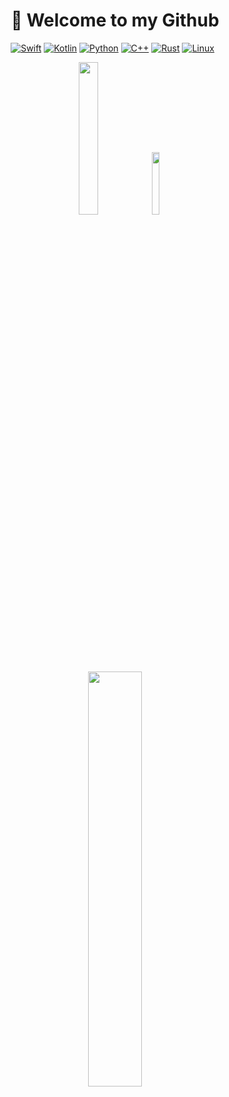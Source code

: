 <div align = center>

# 👋 Welcome to my Github
[![Swift](https://img.shields.io/badge/Swift-F05138?logo=swift&logoColor=white)](https://developer.apple.com/swift/)
[![Kotlin](https://img.shields.io/badge/Kotlin-7F52FF?logo=kotlin&logoColor=white)](https://kotlinlang.org)
[![Python](https://img.shields.io/badge/Python-3776AB?logo=python&logoColor=white)](https://python.org/)
[![C++](https://img.shields.io/badge/C++-00599C?logo=c%2B%2B&logoColor=white)](https://en.cppreference.com/w/)
[![Rust](https://img.shields.io/badge/Rust-000000?logo=rust&logoColor=white)](https://www.rust-lang.org/)
[![Linux](https://img.shields.io/badge/Linux-FCC624?logo=linux&logoColor=black)](https://linux.org/)
&nbsp;
  
[<img width=25% src="https://github-readme-stats.vercel.app/api?username=Mercen-Lee">](https://github.com/Mercen-Lee)
[<img width=16% src="https://github-readme-stats.vercel.app/api/top-langs/?username=Mercen-Lee&layout=compact&langs_count=30">](https://github.com/Mercen-Lee)  
[<img width=41.25% src="https://github-profile-trophy.vercel.app/?username=Mercen-Lee">](https://github.com/Mercen-Lee)  

